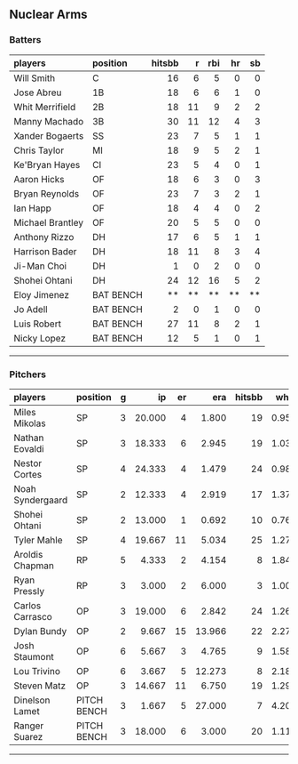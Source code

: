 ## Nuclear Arms

### Batters

 
|players          |position  | hitsbb|  r| rbi| hr| sb| 
|:----------------|:---------|------:|--:|---:|--:|--:| 
|Will Smith       |C         |     16|  6|   5|  0|  0| 
|Jose Abreu       |1B        |     18|  6|   6|  1|  0| 
|Whit Merrifield  |2B        |     18| 11|   9|  2|  2| 
|Manny Machado    |3B        |     30| 11|  12|  4|  3| 
|Xander Bogaerts  |SS        |     23|  7|   5|  1|  1| 
|Chris Taylor     |MI        |     18|  9|   5|  2|  1| 
|Ke'Bryan Hayes   |CI        |     23|  5|   4|  0|  1| 
|Aaron Hicks      |OF        |     18|  6|   3|  0|  3| 
|Bryan Reynolds   |OF        |     23|  7|   3|  2|  1| 
|Ian Happ         |OF        |     18|  4|   4|  0|  2| 
|Michael Brantley |OF        |     20|  5|   5|  0|  0| 
|Anthony Rizzo    |DH        |     17|  6|   5|  1|  1| 
|Harrison Bader   |DH        |     18| 11|   8|  3|  4| 
|Ji-Man Choi      |DH        |      1|  0|   2|  0|  0| 
|Shohei Ohtani    |DH        |     24| 12|  16|  5|  2| 
|Eloy Jimenez     |BAT BENCH |     **| **|  **| **| **| 
|Jo Adell         |BAT BENCH |      2|  0|   1|  0|  0| 
|Luis Robert      |BAT BENCH |     27| 11|   8|  2|  1| 
|Nicky Lopez      |BAT BENCH |     12|  5|   1|  0|  1| 

* * *

### Pitchers

 
|players          |position    |  g|     ip| er|    era| hitsbb|  whip| so|  w| sv| 
|:----------------|:-----------|--:|------:|--:|------:|------:|-----:|--:|--:|--:| 
|Miles Mikolas    |SP          |  3| 20.000|  4|  1.800|     19| 0.950| 13|  2|  0| 
|Nathan Eovaldi   |SP          |  3| 18.333|  6|  2.945|     19| 1.036| 18|  0|  0| 
|Nestor Cortes    |SP          |  4| 24.333|  4|  1.479|     24| 0.986| 24|  2|  0| 
|Noah Syndergaard |SP          |  2| 12.333|  4|  2.919|     17| 1.378| 10|  1|  0| 
|Shohei Ohtani    |SP          |  2| 13.000|  1|  0.692|     10| 0.769| 16|  1|  0| 
|Tyler Mahle      |SP          |  4| 19.667| 11|  5.034|     25| 1.271| 21|  1|  0| 
|Aroldis Chapman  |RP          |  5|  4.333|  2|  4.154|      8| 1.846|  1|  0|  4| 
|Ryan Pressly     |RP          |  3|  3.000|  2|  6.000|      3| 1.000|  1|  1|  1| 
|Carlos Carrasco  |OP          |  3| 19.000|  6|  2.842|     24| 1.263| 12|  2|  0| 
|Dylan Bundy      |OP          |  2|  9.667| 15| 13.966|     22| 2.276| 10|  0|  0| 
|Josh Staumont    |OP          |  6|  5.667|  3|  4.765|      9| 1.588|  8|  1|  0| 
|Lou Trivino      |OP          |  6|  3.667|  5| 12.273|      8| 2.182|  4|  1|  0| 
|Steven Matz      |OP          |  3| 14.667| 11|  6.750|     19| 1.295| 14|  1|  0| 
|Dinelson Lamet   |PITCH BENCH |  3|  1.667|  5| 27.000|      7| 4.200|  1|  0|  0| 
|Ranger Suarez    |PITCH BENCH |  3| 18.000|  6|  3.000|     20| 1.111| 16|  2|  0| 


* * *


